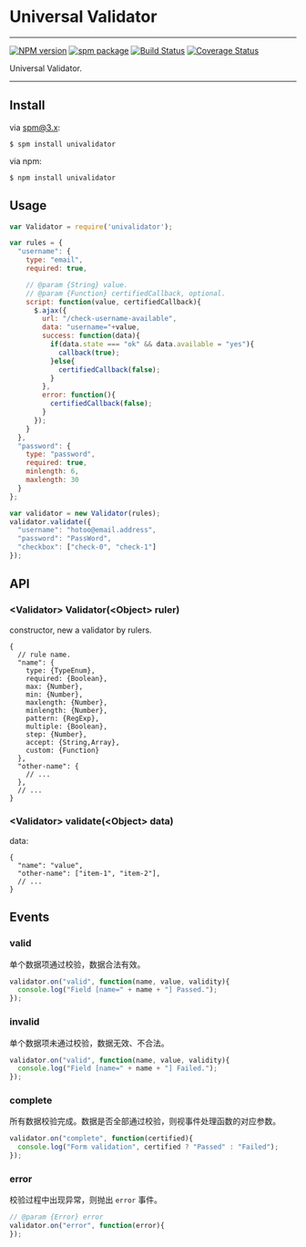 # Universal Validator

---

[![NPM version](https://badge.fury.io/js/univalidator.png)](http://badge.fury.io/js/univalidator)
[![spm package](http://spmjs.io/badge/univalidator)](http://spmjs.io/package/univalidator)
[![Build Status](https://secure.travis-ci.org/webforms/univalidator.png?branch=master)](https://travis-ci.org/webforms/univalidator)
[![Coverage Status](https://coveralls.io/repos/webforms/univalidator/badge.png?branch=master)](https://coveralls.io/r/webforms/univalidator)

Universal Validator.

---

## Install

via spm@3.x:

```
$ spm install univalidator
```

via npm:

```
$ npm install univalidator
```

## Usage

```js
var Validator = require('univalidator');

var rules = {
  "username": {
    type: "email",
    required: true,

    // @param {String} value.
    // @param {Function} certifiedCallback, optional.
    script: function(value, certifiedCallback){
      $.ajax({
        url: "/check-username-available",
        data: "username="+value,
        success: function(data){
          if(data.state === "ok" && data.available = "yes"){
            callback(true);
          }else{
            certifiedCallback(false);
          }
        },
        error: function(){
          certifiedCallback(false);
        }
      });
    }
  },
  "password": {
    type: "password",
    required: true,
    minlength: 6,
    maxlength: 30
  }
};

var validator = new Validator(rules);
validator.validate({
  "username": "hotoo@email.address",
  "password": "PassWord",
  "checkbox": ["check-0", "check-1"]
});
```

## API

### &lt;Validator&gt; Validator(&lt;Object&gt; ruler)

constructor, new a validator by rulers.

```
{
  // rule name.
  "name": {
    type: {TypeEnum},
    required: {Boolean},
    max: {Number},
    min: {Number},
    maxlength: {Number},
    minlength: {Number},
    pattern: {RegExp},
    multiple: {Boolean},
    step: {Number},
    accept: {String,Array},
    custom: {Function}
  },
  "other-name": {
    // ...
  },
  // ...
}
```


### &lt;Validator&gt; validate(&lt;Object&gt; data)

data:

```
{
  "name": "value",
  "other-name": ["item-1", "item-2"],
  // ...
}
```

## Events

### valid

单个数据项通过校验，数据合法有效。

```js
validator.on("valid", function(name, value, validity){
  console.log("Field [name=" + name + "] Passed.");
});
```

### invalid

单个数据项未通过校验，数据无效、不合法。

```js
validator.on("valid", function(name, value, validity){
  console.log("Field [name=" + name + "] Failed.");
});
```

### complete

所有数据校验完成。数据是否全部通过校验，则视事件处理函数的对应参数。

```js
validator.on("complete", function(certified){
  console.log("Form validation", certified ? "Passed" : "Failed");
});
```

### error

校验过程中出现异常，则抛出 `error` 事件。

```js
// @param {Error} error
validator.on("error", function(error){
});
```
